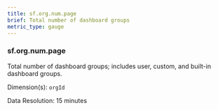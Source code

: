 ```yaml
---
title: sf.org.num.page
brief: Total number of dashboard groups
metric_type: gauge
---
```

### sf.org.num.page

Total number of dashboard groups; includes user, custom, and built-in dashboard groups.

Dimension(s): `orgId`

Data Resolution: 15 minutes
